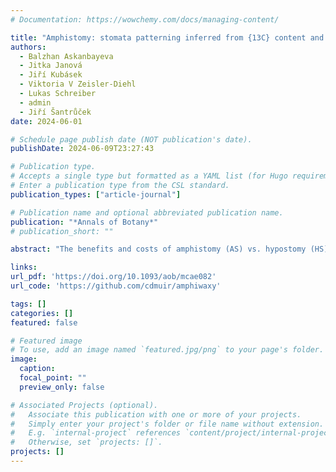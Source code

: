 ```yaml
---
# Documentation: https://wowchemy.com/docs/managing-content/

title: "Amphistomy: stomata patterning inferred from {13C} content and leaf–side specific deposition of epicuticular wax"
authors: 
  - Balzhan Askanbayeva
  - Jitka Janová
  - Jiří Kubásek
  - Viktoria V Zeisler-Diehl
  - Lukas Schreiber
  - admin
  - Jiří Šantrůček
date: 2024-06-01

# Schedule page publish date (NOT publication's date).
publishDate: 2024-06-09T23:27:43

# Publication type.
# Accepts a single type but formatted as a YAML list (for Hugo requirements).
# Enter a publication type from the CSL standard.
publication_types: ["article-journal"]

# Publication name and optional abbreviated publication name.
publication: "*Annals of Botany*"
# publication_short: ""

abstract: "The benefits and costs of amphistomy (AS) vs. hypostomy (HS) are not fully understood. Here, we quantify benefits of access of CO2 through stomata on the upper (adaxial) leaf surface, using 13C abundance in the adaxial and abaxial epicuticular wax. Additionally, a relationship between the distribution of stomata and epicuticular wax (EW) on the opposite leaf sides is studied. We suggest that the 13C content of long-chain aliphatic compounds of cuticular wax records the leaf internal CO2 concentration in chloroplasts adjacent to the adaxial and abaxial epidermes. This unique property stems from (i) wax synthesis being located exclusively in epidermal cells and (ii) ongoing wax renewal over the whole leaf lifespan. Compound-specific and bulk wax 13C abundance (δ) was related to amphistomy level (ASL, fraction of adaxial in all stomata) of four AS and five HS species grown under various levels of irradiance. The isotopic polarity of EW, i.e. the difference in abaxial and adaxial δ(δab-δad), was used to calculate the leaf dorsi-ventral CO2 gradient. Leaf-side specific EW deposition, amphiwaxy level (AWL), was estimated and related to ASL. In HS species, the CO2 concentration in the adaxial epidermis was lower than in the abaxial one independently of light conditions. In high-light and low-light grown AS leaves, the isotopic polarity and CO2 gradient varied in parallel with ASL. AS leaves grown under high light increased ASL compared to low light, and δab-δad approached near-zero values. Changes in ASL occurred concomitantly with changes in AWL. The leaf wax isotopic polarity is a newly identified leaf trait, distinguishing between hypo- and amphistomatous species and indicating that increased ASL in sun-exposed AS leaves reduces the CO2 gradient across the leaf mesophyll. Stomata and epicuticular wax deposition follow similar leaf-side patterning."

links:
url_pdf: 'https://doi.org/10.1093/aob/mcae082'
url_code: 'https://github.com/cdmuir/amphiwaxy'

tags: []
categories: []
featured: false

# Featured image
# To use, add an image named `featured.jpg/png` to your page's folder. 
image:
  caption: 
  focal_point: ""
  preview_only: false

# Associated Projects (optional).
#   Associate this publication with one or more of your projects.
#   Simply enter your project's folder or file name without extension.
#   E.g. `internal-project` references `content/project/internal-project/index.md`.
#   Otherwise, set `projects: []`.
projects: []
---
```

